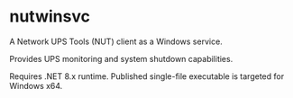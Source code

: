 # nutwinsvc
A Network UPS Tools (NUT) client as a Windows service.

Provides UPS monitoring and system shutdown capabilities.

Requires .NET 8.x runtime.
Published single-file executable is targeted for Windows x64.